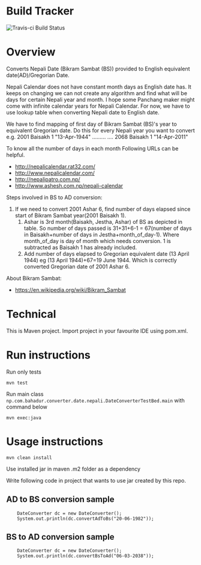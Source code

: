 # Build Tracker 


![Travis-ci Build Status](https://travis-ci.org/bahadurbaniya/Date-Converter-Bikram-Sambat-to-English-Date.svg?branch=master)

# Overview

Converts Nepali Date (Bikram Sambat (BS)) provided to English equivalent date(AD)/Gregorian Date.

Nepali Calendar does not have constant month days as English date has. It keeps on changing we can not create any algorithm and find what will be days for certain Nepali year and month. I hope some Panchang maker might come with infinite calendar years for Nepali Calendar. For now, we have to use lookup table when converting Nepali date to English date.

We have to find mapping of first day of Bikram Sambat (BS)'s year to equivalent Gregorian date. Do this for every Nepali year you want to convert e.g. 2001 Baisakh 1 "13-Apr-1944" ......... .... 2068 Baisakh 1 "14-Apr-2011"

To know all the number of days in each month
Following URLs can be helpful. 

* http://nepalicalendar.rat32.com/
* http://www.nepalicalendar.com/
* http://nepalipatro.com.np/
* http://www.ashesh.com.np/nepali-calendar

Steps involved in BS to AD conversion: 
1. If we need to convert 2001 Ashar 6, find number of days elapsed since start of Bikram Sambat year(2001 Baisakh 1).
      1. Ashar is 3rd month(Baisakh, Jestha, Ashar) of BS as depicted in table. So number of days passed is 31+31+6-1 = 67(number of days in Baisakh+number of days in Jestha+month_of_day-1). Where month_of_day is day of month which needs conversion. 1 is subtracted as Baisakh 1 has already included.
      2. Add number of days elapsed to Gregorian equivalent date (13 April 1944) eg (13 April 1944)+67=19 June 1944. Which is correctly converted Gregorian date of 2001 Ashar 6.

About Bikram Sambat: 
* https://en.wikipedia.org/wiki/Bikram_Sambat

# Technical 
This is Maven project. Import project in your favourite IDE using pom.xml. 


# Run instructions 
  
    
Run only tests 
    
    mvn test 
     

Run main class `np.com.bahadur.converter.date.nepali.DateConverterTestBed.main` with command below 
   
    mvn exec:java
    
# Usage instructions 
    mvn clean install 
 
Use installed jar in maven .m2 folder as a dependency  

Write following code in project that wants to use jar created by this repo. 
## AD to BS conversion sample
        DateConverter dc = new DateConverter();
        System.out.println(dc.convertAdToBs("20-06-1982"));

 ## BS to AD conversion sample
        DateConverter dc = new DateConverter();
        System.out.println(dc.convertBsToAd("06-03-2038"));




